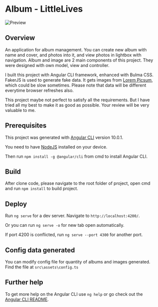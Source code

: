 # Album - LittleLives

![Preview](https://i.imgur.com/pgWPOHw.png)

## Overview

An application for album management. You can create new album with name and cover, and photos into it, and view photos in lightbox with navigation. Album and image are 2 main components of this project. They were designed with own model, view and controller.

I built this project with Angular CLI framework, enhanced with Bulma CSS. FakerJS is used to generate fake data. It gets images from [Lorem Picsum](https://picsum.photos/), which could be slow sometimes. Please note that data will be different everytime browser refreshes also.

This project maybe not perfect to satisfy all the requirements. But I have tried all my best to make it as good as possible. Your review will be very valuable to me.

## Prerequisites

This project was generated with [Angular CLI](https://github.com/angular/angular-cli) version 10.0.1. 

You need to have [NodeJS](https://nodejs.org/en/download) installed on your device. 

Then run `npm install -g @angular/cli` from cmd to install Angular CLI.

## Build

After clone code, please navigate to the root folder of project, open cmd and run `npm install` to build project.

## Deploy

Run `ng serve` for a dev server. Navigate to `http://localhost:4200/`. 

Or you can run `ng serve -o` for new tab open automatically. 

If port 4200 is conflicted, run `ng serve --port 4300` for another port.

## Config data generated

You can modify config file for quantity of albums and images generated. Find the file at `src\assets\config.ts`

## Further help

To get more help on the Angular CLI use `ng help` or go check out the [Angular CLI README](https://github.com/angular/angular-cli/blob/master/README.md).
